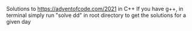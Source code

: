 Solutions to https://adventofcode.com/2021 in C++
If you have g++, in terminal simply run "solve dd" in root directory to get the solutions for a given day
